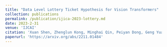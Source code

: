 ```yaml
---
title: "Data Level Lottery Ticket Hypothesis for Vision Transformers"
collection: publications
permalink: /publication/ijica-2023-lottery.md
date: 2023-2-31
venue: 'IJCAI'
citation: 'Xuan Shen, Zhenglun Kong, Minghai Qin, Peiyan Dong, Geng Yuan, Xin Meng, Hao Tang, Xiaolong Ma, Yanzhi Wang'
paperurl: 'https://arxiv.org/abs/2211.01484'
---
```

